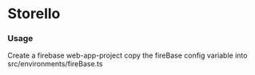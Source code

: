 # Storello


### Usage
Create a firebase web-app-project
copy the fireBase config variable into src/environments/fireBase.ts


